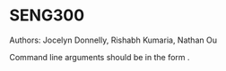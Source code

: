 # SENG300
Authors: Jocelyn Donnelly, Rishabh Kumaria, Nathan Ou


Command line arguments should be in the form <directory pathname> <type>.
